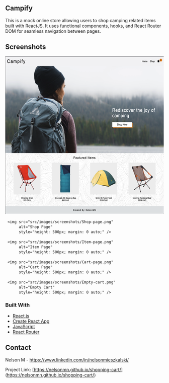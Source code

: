 ## Campify

This is a mock online store allowing users to shop camping related items built with ReactJS. It uses functional components, hooks, and React Router DOM for seamless navigation between pages.

## Screenshots
<div style='align: center;'>
     <img src="src/images/screenshots/Home-page.png"
          alt="Home Page"
          style="height: 500px;  margin: 0 auto; " />

     <img src="src/images/screenshots/Shop-page.png"
          alt="Shop Page"
          style="height: 500px; margin: 0 auto;" />

     <img src="src/images/screenshots/Item-page.png"
          alt="Item Page"
          style="height: 500px; margin: 0 auto;" />

     <img src="src/images/screenshots/Cart-page.png"
          alt="Cart Page"
          style="height: 500px; margin: 0 auto;" />

     <img src="src/images/screenshots/Empty-cart.png"
          alt="Empty Cart"
          style="height: 500px; margin: 0 auto;" />
</div>

### Built With

* [React.js](https://reactjs.org/)
* [Create React App](https://create-react-app.dev/)
* [JavaScript](https://www.javascript.com/)
* [React Router](https://reactrouter.com/)


## Contact

Nelson M - https://www.linkedin.com/in/nelsonmieszkalski/

Project Link: [https://nelsonmn.github.io/shopping-cart/] (https://nelsonmn.github.io/shopping-cart/)
